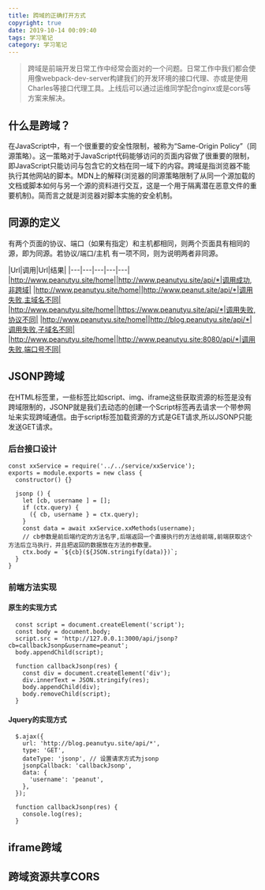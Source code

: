 ```yaml
---
title: 跨域的正确打开方式
copyright: true
date: 2019-10-14 00:09:40
tags: 学习笔记
category: 学习笔记
---
```


> 跨域是前端开发日常工作中经常会面对的一个问题。日常工作中我们都会使用像webpack-dev-server构建我们的开发环境的接口代理、亦或是使用Charles等接口代理工具。上线后可以通过运维同学配合nginx或是cors等方案来解决。

<!--more-->
## 什么是跨域？

 在JavaScript中，有一个很重要的安全性限制，被称为“Same-Origin Policy”（同源策略）。这一策略对于JavaScript代码能够访问的页面内容做了很重要的限制，即JavaScript只能访问与包含它的文档在同一域下的内容。跨域是指浏览器不能执行其他网站的脚本。MDN上的解释(浏览器的同源策略限制了从同一个源加载的文档或脚本如何与另一个源的资料进行交互，这是一个用于隔离潜在恶意文件的重要机制)。简而言之就是浏览器对脚本实施的安全机制。

## 同源的定义

有两个页面的协议、端口（如果有指定）和主机都相同，则两个页面具有相同的源，即为同源。若协议/端口/主机 有一项不同，则为说明两者非同源。

|Url|调用|Url|结果|
|---|---|---|---|---|
|http://www.peanutyu.site/home||http://www.peanutyu.site/api/*|调用成功,非跨域|
|http://www.peanutyu.site/home||http://www.peanut.site/api/*|调用失败,主域名不同|
|http://www.peanutyu.site/home||https://www.peanutyu.site/api/*|调用失败,协议不同|
|http://www.peanutyu.site/home||http://blog.peanutyu.site/api/*|调用失败,子域名不同|
|http://www.peanutyu.site/home||http://www.peanutyu.site:8080/api/*|调用失败,端口号不同|

## JSONP跨域

在HTML标签里，一些标签比如script、img、iframe这些获取资源的标签是没有跨域限制的，JSONP就是我们去动态的创建一个Script标签再去请求一个带参网址来实现跨域通信。由于script标签加载资源的方式是GET请求,所以JSONP只能发送GET请求。

### 后台接口设计

```
const xxService = require('../../service/xxService');
exports = module.exports = new class {
  constructor() {}
  
  jsonp () {
    let [cb, username ] = [];
    if (ctx.query) {
      ({ cb, username } = ctx.query);
    }
    const data = await xxService.xxMethods(username);
    // cb参数是前后端约定的方法名字,后端返回一个直接执行的方法给前端,前端获取这个方法后立马执行，并且把返回的数据放在方法的参数里。
    ctx.body = `${cb}(${JSON.stringify(data)})`;
  }
}
```

### 前端方法实现

#### 原生的实现方式
```
  const script = document.createElement('script');
  const body = document.body;
  script.src = 'http://127.0.0.1:3000/api/jsonp?cb=callbackJsonp&username=peanut';
  body.appendChild(script);

  function callbackJsonp(res) {
    const div = document.createElement('div');
    div.innerText = JSON.stringify(res);
    body.appendChild(div);
    body.removeChild(script);
  }
```

#### Jquery的实现方式
```
  $.ajax({
    url: 'http://blog.peanutyu.site/api/*',
    type: 'GET',
    dateType: 'jsonp', // 设置请求方式为jsonp
    jsonpCallback: 'callbackJsonp',
    data: {
      'username': 'peanut',
    },
  });

  function callbackJsonp(res) {
    console.log(res);
  }
```

## iframe跨域




## 跨域资源共享CORS





